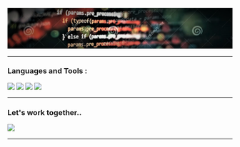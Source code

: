   
![](images/javascript.jpg)
___
### Languages and Tools :
![](https://img.shields.io/badge/-HTML-080908?style=for-the-badge&logo=html5) ![](https://img.shields.io/badge/-CSS-080908?style=for-the-badge&logo=css3)
![](https://img.shields.io/badge/-javascript-080908?style=for-the-badge&logo=javascript) ![](	https://img.shields.io/badge/React-20232A?style=for-the-badge&logo=react&logoColor=61DAFB)
___
### Let's work together..

[![](https://img.shields.io/badge/-upwork-0077B5?style=for-the-badge&logo=upwork)](https://upWork.com/in/-376714198/)
___
